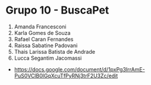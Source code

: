 # Grupo 10 - BuscaPet

1. Amanda Francesconi
1. Karla Gomes de Souza
1. Rafael Caran Fernandes
1. Raissa Sabatine Padovani
1. Thais Larissa Batista de Andrade
1. Lucca Segantim Jacomassi

* https://docs.google.com/document/d/1pxPg3IrrAmE-PuS0VClB0lGqXcuTfPyRNj3trF2U3Zc/edit
